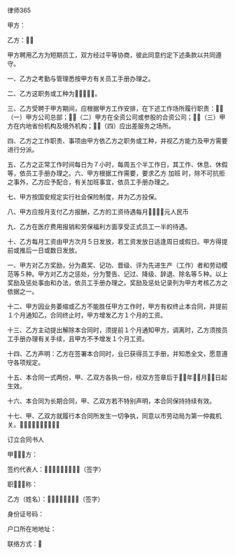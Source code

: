 
 



 
律师365








甲方：


乙方：


甲方聘用乙方为短期员工，双方经过平等协商，彼此同意约定下述条款以共同遵守。


一、乙方之考勤与管理悉按甲方有关员工手册办理之。


二、乙方这职务或工种为。


三、乙方受聘于甲方期间，应根据甲方工作安排，在下述工作场所履行职责：（一）甲方公司总部；（二）甲方在全资公司或参股的合资公司；（三）甲方在内地省份机构及境外机构；（四）应出差服务之场所。


四、乙方之工作职责、事项由甲方依乙方之职务或工种，并视乙方能力及甲方需要进行分派。


五、乙方之正常工作时间每日为７小时，每周五个半工作日，其工作、休息、休假等，依员工手册办理之。六、甲方根据工作需要，要求乙方
加班
时，除不可抗拒之事外，乙方应予配合，有关加班事宜，依员工手册办理之。


七、甲方按国安规定实行社会保险制度，并为乙方投保。


八、甲方应按月支付乙方报酬，乙方的工资待遇每月元人民币


九、乙方在医疗费用报销和劳保福利方面享受正式员工一半的待遇。


十、乙方每月工资由甲方次月５日发放，若工资发放日适逢周日或假日。甲方得提前或推后一日或数日发放。 


一、甲方对乙方奖励，分为嘉奖、记功、晋级、评为先进生产（工作）者和劳动模范等５种。甲方对乙方之惩处，分为警告、记过、降级、辞退、除名等５种。以上奖励及惩处事由和办法，依员工手册办理之。奖励及惩处记录列为甲方考核乙方之依据之一。


十二、甲方因业务萎缩或乙方不能胜任甲方工作时，甲方有权终止本合同，并提前１个月通知乙，合同终止时，甲方增发乙方１个月的工资。


十三、乙方主动提出解除本合同时，须提前１个月通知甲方，调离时，乙方须按员工手册办理有关手续，且甲方不予增发１个月工资。


十四、乙方声明：乙方在签署本合同时，业已获得员工手册，并知悉全文，愿意遵守各项规定。


十五、本合同一式两份，甲、乙双方各执一份，经双方签章后于年月日起生效。


十六、本合同为长期合同，甲、乙双方若不特别声明，本合同保持持续有效。


十七、甲、乙双方就履行本合同所发生一切争执，同意以市劳动局为第一仲裁机关。


订立合同书人 


甲方：


签约代表人：（签字）


职称： 


乙方（姓名）：（签字）


身份证号码：


户口所在地地址：


联络方式：

 


 

 
 
 
 
 
  


  
 

  


  


  
 
 
 
 

